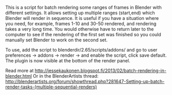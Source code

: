 This is a script for batch rendering some ranges of frames in Blender with different settings. It allows setting up multiple ranges (start,end) which Blender will render in sequence. It is useful if you have a situation where you need, for example, frames 1-10 and 30-50 rendered, and rendering takes a very long time. You would otherwise have to return later to the computer to see if the rendering of the first set was finished so you could manually set Blender to work on the second set.

To use, add the script to blenderdir/2.65/scripts/addons/ and go to user preferences -> addons -> render -> and enable the script, click save default. The plugin is now visible at the bottom of the render panel.

Read more at http://jessekaukonen.blogspot.fi/2013/02/batch-rendering-in-blender.html
Or in the BlenderArtists thread: http://blenderartists.org/forum/showthread.php?281647-Setting-up-batch-render-tasks-(multiple-sequential-renders)

